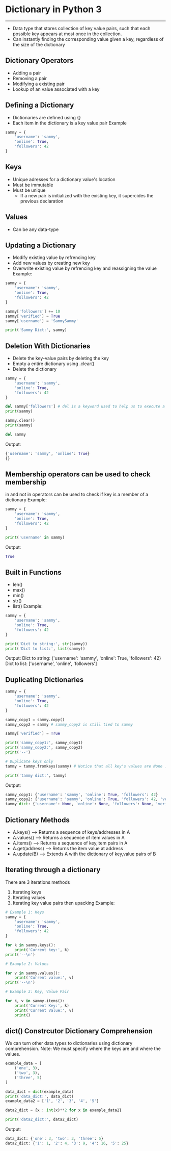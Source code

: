 # Dictionary in Python 3
---
* Data type that stores collection of key value pairs, such that each possible key appears at most once in the collection. 
* Can instantly finding the corresponding value given a key, regardless of the size of the dictionary
## Dictionary Operators
* Adding a pair
* Removing a pair
* Modifying a existing pair
* Lookup of an value associated with a key
## Defining a Dictionary
* Dictionaries are defined using {}
* Each item in the dictionary is a key value pair
Example
```python
sammy = {
    'username': 'sammy',
    'online': True,
    'followers': 42
}
```
## Keys
* Unique adresses for a dictionary value's location
* Must be immutable
* Must be unique
     * If a new pair is initialized with the existing key, it supercides the previous declaration
## Values
* Can be any data-type
## Updating a Dictionary
* Modify existing value by refrencing key
* Add new values by creating new key
* Overwrite existing value by refrencing key and reassigning the value
Example:
```python
sammy = {
    'username': 'sammy',
    'online': True,
    'followers': 42
}

sammy['followers'] += 10 
sammy['verified'] = True 
sammy['username'] = 'SammySammy'

print('Sammy Dict:', sammy)
```
## Deletion With Dictionaries
* Delete the key-value pairs by deleting the key
* Empty a entire dictionary using .clear()
* Delete the dictionary
```python
sammy = {
    'username': 'sammy',
    'online': True,
    'followers': 42
}

del sammy['followers'] # del is a keyword used to help us to execute a removal
print(sammy)

sammy.clear()
print(sammy)

del sammy
```
Output:
```python
{'username': 'sammy', 'online': True}
{}
```
## Membership operators can be used to check membership
in and not in operators can be used to check if key is a member of a dictionary
Example:
```python
sammy = {
    'username': 'sammy',
    'online': True,
    'followers': 42
}

print('username' in sammy)
```
Output:
```python
True
```
## Built in Functions
* len() 
* max() 
* min() 
* str() 
* list()
Example:
```python
sammy = {
    'username': 'sammy',
    'online': True,
    'followers': 42
}

print('Dict to string:', str(sammy))
print('Dict to list:', list(sammy))
```
Output:
Dict to string: {'username': 'sammy', 'online': True, 'followers': 42}
Dict to list: ['username', 'online', 'followers']
## Duplicating Dictionaries
``` python
sammy = {
    'username': 'sammy',
    'online': True,
    'followers': 42
}

sammy_copy1 = sammy.copy()
sammy_copy2 = sammy # sammy_copy2 is still tied to sammy

sammy['verified'] = True

print('sammy_copy1:', sammy_copy1)
print('sammy_copy2:', sammy_copy2)
print('--')

# Duplicate keys only
tammy = tammy.fromkeys(sammy) # Notice that all key's values are None ... aka empty

print('tammy dict:', tammy)
```
Output:
```python
sammy_copy1: {'username': 'sammy', 'online': True, 'followers': 42}
sammy_copy2: {'username': 'sammy', 'online': True, 'followers': 42, 'verified': True}
tammy dict: {'username': None, 'online': None, 'followers': None, 'verified': None}
```
## Dictionary Methods
* A.keys() –> Returns a sequence of keys/addresses in A
* A.values() –> Returns a sequence of item values in A
* A.items() –> Returns a sequence of key,item pairs in A
* A.get(address) –> Returns the item value at address
* A.update(B) –> Extends A with the dictionary of key,value pairs of B
## Iterating through a dictionary
There are 3 iterations methods
1. Iterating keys
2. Iterating values
3. Iterating key value pairs then upacking
Example:
```python
# Example 1: Keys
sammy = {
    'username': 'sammy',
    'online': True,
    'followers': 42
}

for k in sammy.keys():
    print('Current key:', k)
print('--\n')

# Example 2: Values

for v in sammy.values():
    print('Current value:', v)
print('--\n')

# Example 3: Key, Value Pair

for k, v in sammy.items():
    print('Current Key:', k)
    print('Current Value:', v)
    print()
```
## dict() Constrcutor Dictionary Comprehension
We can turn other data types to dictionaries using dictionary comprehension.
Note: We must specify where the keys are and where the values.
```python
example_data = [
    ('one', 3),
    ('two', 3),
    ('three', 5)
]

data_dict = dict(example_data)
print('data_dict:', data_dict)
example_data2 = ['1', '2', '3', '4', '5']

data2_dict = {x : int(x)**2 for x in example_data2}

print('data2_dict:', data2_dict)
```
Output:
```python
data_dict: {'one': 3, 'two': 3, 'three': 5}
data2_dict: {'1': 1, '2': 4, '3': 9, '4': 16, '5': 25}
```
